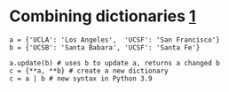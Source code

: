 # Combining dictionaries [1](https://www.youtube.com/watch?v=0lwXJFTqLLw&list=PLQut5OXpV-0ir4IdllSt1iEZKTwFBa7kO&index=183)
```
a = {'UCLA': 'Los Angeles',  'UCSF': 'San Francisco'}
b = {'UCSB': 'Santa Babara', 'UCSF': 'Santa Fe'}

a.update(b) # uses b to update a, returns a changed b
c = {**a, **b} # create a new dictionary
c = a | b # new syntax in Python 3.9
```
